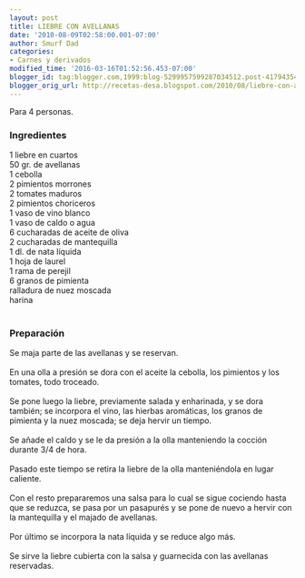 ```yaml
---
layout: post
title: LIEBRE CON AVELLANAS
date: '2010-08-09T02:58:00.001-07:00'
author: Smurf Dad
categories:
- Carnes y derivados
modified_time: '2016-03-16T01:52:56.453-07:00'
blogger_id: tag:blogger.com,1999:blog-5299957599287034512.post-4179435485231049094
blogger_orig_url: http://recetas-desa.blogspot.com/2010/08/liebre-con-avellanas.html
---
```


Para 4 personas.<br /><h3>Ingredientes</h3>1 liebre en cuartos<br />50 gr. de avellanas<br />1 cebolla<br />2 pimientos morrones<br />2 tomates maduros<br />2 pimientos choriceros<br />1 vaso de vino blanco<br />1 vaso de caldo o agua<br />6 cucharadas de aceite de oliva<br />2 cucharadas de mantequilla<br />1 dl. de nata líquida<br />1 hoja de laurel<br />1 rama de perejil<br />6 granos de pimienta<br />ralladura de nuez moscada<br />harina<br /><br /><h3>Preparación</h3>Se maja parte de las avellanas y se reservan.<br /><br />En una olla a presión se dora con el aceite la cebolla, los pimientos y los<br />tomates, todo troceado.<br /><br />Se pone luego la liebre, previamente salada y enharinada, y se dora también; se incorpora el vino, las hierbas aromáticas, los granos de pimienta y la nuez moscada; se deja hervir un tiempo.<br /><br />Se añade el caldo y se le da presión a la olla manteniendo la cocción durante 3/4 de hora.<br /><br />Pasado este tiempo se retira la liebre de la olla manteniéndola en lugar caliente.<br /><br />Con el resto prepararemos una salsa para lo cual se sigue cociendo hasta que se reduzca, se pasa por un pasapurés y se pone de nuevo a hervir con la mantequilla y el majado de avellanas.<br /><br />Por último se incorpora la nata líquida y se reduce algo más.<br /><br />Se sirve la liebre cubierta con la salsa y guarnecida con las avellanas reservadas.